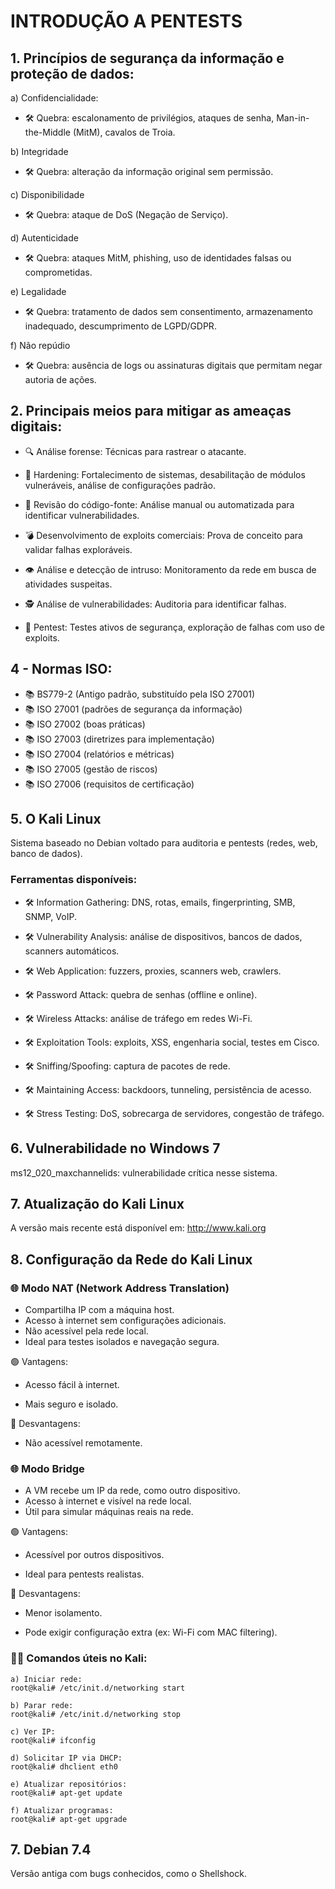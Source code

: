 # INTRODUÇÃO A PENTESTS

## 1. Princípios de segurança da informação e proteção de dados:

a) Confidencialidade:
- 🛠️ Quebra: escalonamento de privilégios, ataques de senha, Man-in-the-Middle (MitM), cavalos de Troia.

b) Integridade
- 🛠️ Quebra: alteração da informação original sem permissão.

c) Disponibilidade
- 🛠️ Quebra: ataque de DoS (Negação de Serviço).

d) Autenticidade
- 🛠️ Quebra: ataques MitM, phishing, uso de identidades falsas ou comprometidas.

e) Legalidade
- 🛠️ Quebra: tratamento de dados sem consentimento, armazenamento inadequado, descumprimento de LGPD/GDPR.

f) Não repúdio
- 🛠️ Quebra: ausência de logs ou assinaturas digitais que permitam negar autoria de ações.

## 2. Principais meios para mitigar as ameaças digitais:

- 🔍 Análise forense: Técnicas para rastrear o atacante.

- 🔐 Hardening: Fortalecimento de sistemas, desabilitação de módulos vulneráveis, análise de configurações padrão.

- 🧾 Revisão do código-fonte: Análise manual ou automatizada para identificar vulnerabilidades.

- 💣 Desenvolvimento de exploits comerciais: Prova de conceito para validar falhas exploráveis.

- 👁️ Análise e detecção de intruso: Monitoramento da rede em busca de atividades suspeitas.

- 🕵️ Análise de vulnerabilidades: Auditoria para identificar falhas.

- 🧪 Pentest: Testes ativos de segurança, exploração de falhas com uso de exploits.

## 4 - Normas ISO:

- 📚 BS779-2 (Antigo padrão, substituído pela ISO 27001)
- 📚 ISO 27001 (padrões de segurança da informação)
- 📚 ISO 27002 (boas práticas)
- 📚 ISO 27003 (diretrizes para implementação)
- 📚 ISO 27004 (relatórios e métricas)
- 📚 ISO 27005 (gestão de riscos)
- 📚 ISO 27006 (requisitos de certificação)

## 5. O Kali Linux

Sistema baseado no Debian voltado para auditoria e pentests (redes, web, banco de dados).

### Ferramentas disponíveis:

- 🛠️  Information Gathering: DNS, rotas, emails, fingerprinting, SMB, SNMP, VoIP.

- 🛠️ Vulnerability Analysis: análise de dispositivos, bancos de dados, scanners automáticos.

- 🛠️ Web Application: fuzzers, proxies, scanners web, crawlers.

- 🛠️  Password Attack: quebra de senhas (offline e online).

- 🛠️ Wireless Attacks: análise de tráfego em redes Wi-Fi.

- 🛠️ Exploitation Tools: exploits, XSS, engenharia social, testes em Cisco.

- 🛠️ Sniffing/Spoofing: captura de pacotes de rede.

- 🛠️ Maintaining Access: backdoors, tunneling, persistência de acesso.

- 🛠️ Stress Testing: DoS, sobrecarga de servidores, congestão de tráfego.

## 6. Vulnerabilidade no Windows 7
ms12_020_maxchannelids: vulnerabilidade crítica nesse sistema.

## 7. Atualização do Kali Linux
A versão mais recente está disponível em: http://www.kali.org

## 8. Configuração da Rede do Kali Linux

### 🌐 Modo NAT (Network Address Translation)
- Compartilha IP com a máquina host.
- Acesso à internet sem configurações adicionais.
- Não acessível pela rede local.
- Ideal para testes isolados e navegação segura.

🟢 Vantagens:

- Acesso fácil à internet.

- Mais seguro e isolado.

🔴 Desvantagens:

- Não acessível remotamente.

### 🌐 Modo Bridge
- A VM recebe um IP da rede, como outro dispositivo.
- Acesso à internet e visível na rede local.
- Útil para simular máquinas reais na rede.

🟢 Vantagens:

- Acessível por outros dispositivos.

- Ideal para pentests realistas.

🔴 Desvantagens:

- Menor isolamento.

- Pode exigir configuração extra (ex: Wi-Fi com MAC filtering).

### 🧑‍💻 Comandos úteis no Kali:
```
a) Iniciar rede:
root@kali# /etc/init.d/networking start

b) Parar rede:
root@kali# /etc/init.d/networking stop

c) Ver IP:
root@kali# ifconfig

d) Solicitar IP via DHCP:
root@kali# dhclient eth0

e) Atualizar repositórios:
root@kali# apt-get update

f) Atualizar programas:
root@kali# apt-get upgrade
```

## 7. Debian 7.4
Versão antiga com bugs conhecidos, como o Shellshock.

